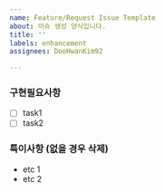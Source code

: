 ```yaml
---
name: Feature/Request Issue Template
about: 이슈 생성 양식입니다.
title: ''
labels: enhancement
assignees: DooHwanKim92

---
```


### 구현필요사항
- [ ] task1
- [ ] task2

### 특이사항 (없을 경우 삭제)
- etc 1
- etc 2
